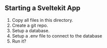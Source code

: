 ## Starting a Sveltekit App
1. Copy all files in this directory.
2. Create a git repo.
3. Setup a database.
4. Setup a .env file to connect to the database
5. Run it?
